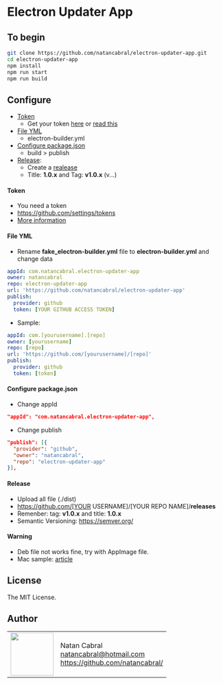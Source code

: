 # Electron Updater App

## To begin

```bash
git clone https://github.com/natancabral/electron-updater-app.git
cd electron-updater-app
npm install
npm run start
npm run build
```
## Configure

- [Token](#token)
  - Get your token [here](https://github.com/settings/tokens) or [read this](https://docs.github.com/en/authentication/keeping-your-account-and-data-secure/creating-a-personal-access-token)
- [File YML](#file-yml)
  - electron-builder.yml
- [Configure package.json](#configure-packagejson)
  - build > publish
- [Release](#release):
  - Create a [realease](https://github.com/natancabral/electron-updater-app/releases)
  - Title: **1.0.x** and Tag: **v1.0.x** (v...)

#### Token
- You need a token
- https://github.com/settings/tokens
- [More information](https://docs.github.com/en/authentication/keeping-your-account-and-data-secure/creating-a-personal-access-token)

#### File YML
- Rename **fake_electron-builder.yml** file to **electron-builder.yml** and change data
```yml
appId: com.natancabral.electron-updater-app
owner: natancabral
repo: electron-updater-app
url: 'https://github.com/natancabral/electron-updater-app'
publish:
  provider: github
  token: [YOUR GITHUB ACCESS TOKEN]
```
- Sample:
```yml
appId: com.[yourusername].[repo]
owner: [yourusername]
repo: [repo]
url: 'https://github.com/[yourusername]/[repo]'
publish:
  provider: github
  token: [token]
```


#### Configure package.json
- Change appId
```json
"appId": "com.natancabral.electron-updater-app",
```
- Change publish
```json
"publish": [{
  "provider": "github",
  "owner": "natancabral",
  "repo": "electron-updater-app"
}],
```
#### Release

- Upload all file (./dist)
- https://github.com/[YOUR USERNAME]/[YOUR REPO NAME]/**releases**
- Remenber: tag: **v1.0.x** and title: **1.0.x**
- Semantic Versioning: https://semver.org/

#### Warning
- Deb file not works fine, try with AppImage file.
- Mac sample: [article](https://medium.com/@johndyer24/creating-and-deploying-an-auto-updating-electron-app-for-mac-and-windows-using-electron-builder-6a3982c0cee6)

## License

The MIT License.

## Author

<table>
  <tr>
    <td>
      <img src="https://github.com/natancabral.png?s=100" width="100"/>
    </td>
    <td>
      Natan Cabral<br />
      <a href="mailto:natancabral@hotmail.com">natancabral@hotmail.com</a><br />
      <a href="https://github.com/natancabral/">https://github.com/natancabral/</a>
    </td>
  </tr>
</table>
